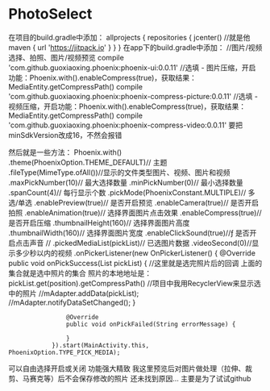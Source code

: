 # PhotoSelect
在项目的build.gradle中添加：
allprojects {
    repositories {
        jcenter()
        //就是他
        maven { url 'https://jitpack.io' }
    }
}
在app下的build.gradle中添加：
    //图片/视频选择、拍照、图片/视频预览
    compile 'com.github.guoxiaoxing.phoenix:phoenix-ui:0.0.11'
    //选填 - 图片压缩，开启功能：Phoenix.with().enableCompress(true)，获取结果：MediaEntity.getCompressPath()
    compile 'com.github.guoxiaoxing.phoenix:phoenix-compress-picture:0.0.11'
    //选填 - 视频压缩，开启功能：Phoenix.with().enableCompress(true)，获取结果：MediaEntity.getCompressPath()
    compile 'com.github.guoxiaoxing.phoenix:phoenix-compress-video:0.0.11'
要把minSdkVersion改成16，不然会报错

然后就是一些方法：
Phoenix.with()
                .theme(PhoenixOption.THEME_DEFAULT)// 主题
                .fileType(MimeType.ofAll())//显示的文件类型图片、视频、图片和视频
                .maxPickNumber(10)// 最大选择数量
                .minPickNumber(0)// 最小选择数量
                .spanCount(4)// 每行显示个数
                .pickMode(PhoenixConstant.MULTIPLE)// 多选/单选
                .enablePreview(true)// 是否开启预览
                .enableCamera(true)// 是否开启拍照
                .enableAnimation(true)// 选择界面图片点击效果
                .enableCompress(true)// 是否开启压缩
                .thumbnailHeight(160)// 选择界面图片高度
                .thumbnailWidth(160)// 选择界面图片宽度
                .enableClickSound(true)//ƒ 是否开启点击声音
//                .pickedMediaList(pickList)// 已选图片数据
                .videoSecond(0)//显示多少秒以内的视频
                .onPickerListener(new OnPickerListener() {
                    @Override
                    public void onPickSuccess(List<MediaEntity> pickList) {
                        //这里就是选完照片后的回调 上面的集合就是选中照片的集合 照片的本地地址是：pickList.get(position).getCompressPath()
                        //项目中我用RecyclerView来显示选中的照片
                        //mAdapter.addData(pickList);
                        //mAdapter.notifyDataSetChanged();
                    }

                    @Override
                    public void onPickFailed(String errorMessage) {

                    }
                }).start(MainActivity.this, PhoenixOption.TYPE_PICK_MEDIA);
                
   可以自由选择开启或关闭 功能强大精致 
   我这里预览后对图片做处理（拉伸、裁剪、马赛克等）后不会保存修改的照片 还未找到原因... 主要是为了试试github
